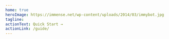 ```yaml
---
home: true
heroImage: https://immense.net/wp-content/uploads/2014/03/immybot.jpg
tagline:
actionText: Quick Start →
actionLink: /guide/
---
```

